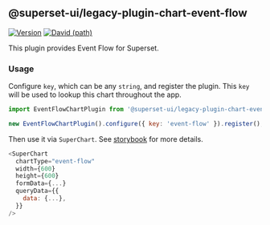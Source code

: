 ## @superset-ui/legacy-plugin-chart-event-flow

[![Version](https://img.shields.io/npm/v/@superset-ui/legacy-plugin-chart-event-flow.svg?style=flat-square)](https://www.npmjs.com/package/@superset-ui/legacy-plugin-chart-event-flow)
[![David (path)](https://img.shields.io/david/apache-superset/superset-ui-plugins.svg?path=packages%2Fsuperset-ui-legacy-plugin-chart-event-flow&style=flat-square)](https://david-dm.org/apache-superset/superset-ui-plugins?path=packages/superset-ui-legacy-plugin-chart-event-flow)

This plugin provides Event Flow for Superset.

### Usage

Configure `key`, which can be any `string`, and register the plugin. This `key` will be used to
lookup this chart throughout the app.

```js
import EventFlowChartPlugin from '@superset-ui/legacy-plugin-chart-event-flow';

new EventFlowChartPlugin().configure({ key: 'event-flow' }).register();
```

Then use it via `SuperChart`. See
[storybook](https://apache-superset.github.io/superset-ui-plugins/?selectedKind=plugin-chart-event-flow)
for more details.

```js
<SuperChart
  chartType="event-flow"
  width={600}
  height={600}
  formData={...}
  queryData={{
    data: {...},
  }}
/>
```
